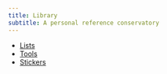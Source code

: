 ```yaml
---
title: Library
subtitle: A personal reference conservatory
---
```


- [Lists](lists/)
- [Tools](tools/)
- [Stickers](brands/)
